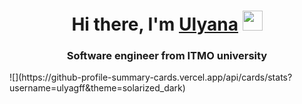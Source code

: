<h1 align="center">Hi there, I'm <a href="https://t.me/ulyagff" target="_blank">Ulyana</a> 
<img src="https://github.com/blackcater/blackcater/raw/main/images/Hi.gif" height="32"/></h1>
<h3 align="center">Software engineer from ITMO university</h3>
![](https://github-profile-summary-cards.vercel.app/api/cards/stats?username=ulyagff&theme=solarized_dark)



